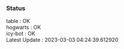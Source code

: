 ### Status


table : OK  
hogwarts : OK  
icy-bot : OK  
Latest Update : 2023-03-03 04:24:39.612920
